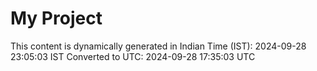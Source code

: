 # My Project

This content is dynamically generated in Indian Time (IST): 2024-09-28 23:05:03 IST
Converted to UTC: 2024-09-28 17:35:03 UTC
